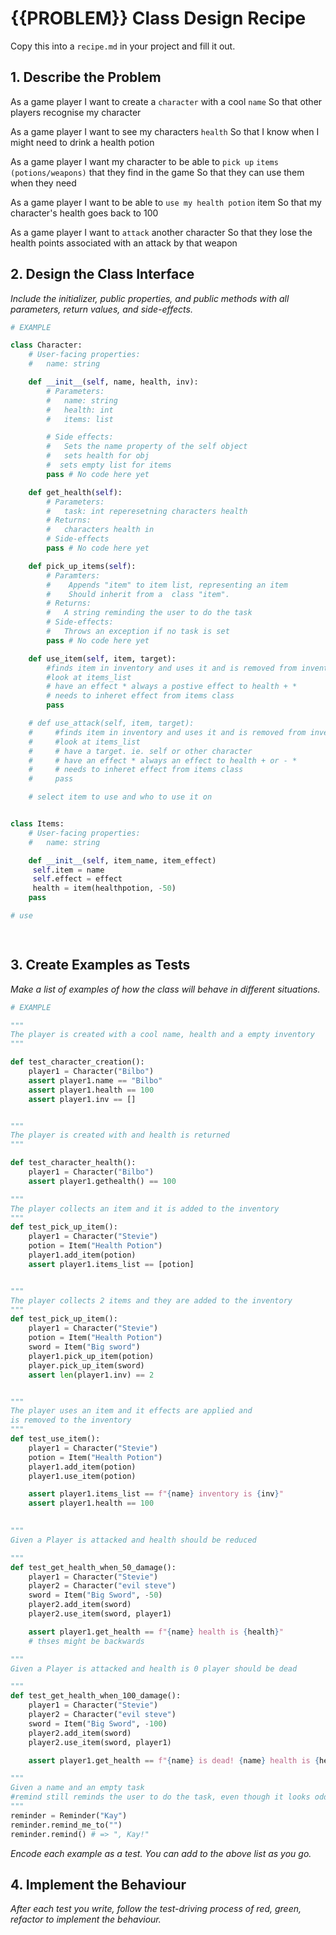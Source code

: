 # {{PROBLEM}} Class Design Recipe

Copy this into a `recipe.md` in your project and fill it out.

## 1. Describe the Problem
As a game player
I want to create a `character` with a cool `name`
So that other players recognise my character

As a game player
I want to see my characters `health`
So that I know when I might need to drink a health potion

As a game player
I want my character to be able to `pick up` `items (potions/weapons)` that they find in the game
So that they can use them when they need

As a game player
I want to be able to `use my health potion` item
So that my character's health goes back to 100

As a game player
I want to `attack` another character
So that they lose the health points associated with an attack by that weapon

## 2. Design the Class Interface

_Include the initializer, public properties, and public methods with all parameters, return values, and side-effects._

```python
# EXAMPLE

class Character:
    # User-facing properties:
    #   name: string

    def __init__(self, name, health, inv):
        # Parameters:
        #   name: string
        #   health: int
        #   items: list

        # Side effects:
        #   Sets the name property of the self object
        #   sets health for obj
        #  sets empty list for items
        pass # No code here yet

    def get_health(self):
        # Parameters:
        #   task: int reperesetning characters health
        # Returns:
        #   characters health in 
        # Side-effects
        pass # No code here yet

    def pick_up_items(self):
        # Paramters:
        #    Appends "item" to item list, representing an item
        #    Should inherit from a  class "item".
        # Returns:
        #   A string reminding the user to do the task
        # Side-effects:
        #   Throws an exception if no task is set
        pass # No code here yet

    def use_item(self, item, target):
        #finds item in inventory and uses it and is removed from inventory.
        #look at items_list
        # have an effect * always a postive effect to health + *
        # needs to inheret effect from items class
        pass

    # def use_attack(self, item, target):
    #     #finds item in inventory and uses it and is removed from inventory.
    #     #look at items_list
    #     # have a target. ie. self or other character
    #     # have an effect * always an effect to health + or - *
    #     # needs to inheret effect from items class
    #     pass

    # select item to use and who to use it on


class Items:
    # User-facing properties:
    #   name: string

    def __init__(self, item_name, item_effect)
     self.item = name
     self.effect = effect
     health = item(healthpotion, -50)
    pass

# use

 
```

## 3. Create Examples as Tests

_Make a list of examples of how the class will behave in different situations._

``` python
# EXAMPLE

"""
The player is created with a cool name, health and a empty inventory
"""

def test_character_creation():
    player1 = Character("Bilbo")
    assert player1.name == "Bilbo"
    assert player1.health == 100
    assert player1.inv == []


"""
The player is created with and health is returned
"""

def test_character_health():
    player1 = Character("Bilbo")
    assert player1.gethealth() == 100

"""
The player collects an item and it is added to the inventory
"""
def test_pick_up_item():
    player1 = Character("Stevie")
    potion = Item("Health Potion")
    player1.add_item(potion)
    assert player1.items_list == [potion]


"""
The player collects 2 items and they are added to the inventory
"""
def test_pick_up_item():
    player1 = Character("Stevie")
    potion = Item("Health Potion")
    sword = Item("Big sword")
    player1.pick_up_item(potion)
    player.pick_up_item(sword)
    assert len(player1.inv) == 2


"""
The player uses an item and it effects are applied and
is removed to the inventory
"""
def test_use_item():
    player1 = Character("Stevie")
    potion = Item("Health Potion")
    player1.add_item(potion)
    player1.use_item(potion)

    assert player1.items_list == f"{name} inventory is {inv}"
    assert player1.health == 100
    

"""
Given a Player is attacked and health should be reduced

"""
def test_get_health_when_50_damage():
    player1 = Character("Stevie")
    player2 = Character("evil steve")
    sword = Item("Big Sword", -50)
    player2.add_item(sword)
    player2.use_item(sword, player1)

    assert player1.get_health == f"{name} health is {health}" 
    # thses might be backwards

"""
Given a Player is attacked and health is 0 player should be dead

"""
def test_get_health_when_100_damage():
    player1 = Character("Stevie")
    player2 = Character("evil steve")
    sword = Item("Big Sword", -100)
    player2.add_item(sword)
    player2.use_item(sword, player1)

    assert player1.get_health == f"{name} is dead! {name} health is {health}"

"""
Given a name and an empty task
#remind still reminds the user to do the task, even though it looks odd
"""
reminder = Reminder("Kay")
reminder.remind_me_to("")
reminder.remind() # => ", Kay!"
```

_Encode each example as a test. You can add to the above list as you go._

## 4. Implement the Behaviour

_After each test you write, follow the test-driving process of red, green, refactor to implement the behaviour._
